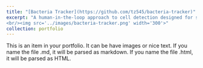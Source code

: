 ```yaml
---
title: "[Bacteria Tracker](https://github.com/tz545/bacteria-tracker)"
excerpt: "A human-in-the-loop approach to cell detection designed for small-scale use cases
<br/><img src='../images/bacteria-tracker.png' width='300'>"
collection: portfolio
---
```


This is an item in your portfolio. It can be have images or nice text. If you name the file .md, it will be parsed as markdown. If you name the file .html, it will be parsed as HTML. 

